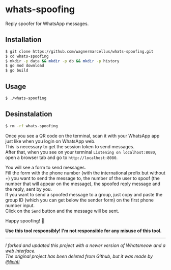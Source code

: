 # whats-spoofing

Reply spoofer for WhatsApp messages.

## Installation

```bash
$ git clone https://github.com/wagnermarcellus/whats-spoofing.git
$ cd whats-spoofing
$ mkdir -p data && mkdir -p db && mkdir -p history
$ go mod download
$ go build
```

## Usage

```bash
$ ./whats-spoofing
```
## Desinstalation

```bash
$ rm -rf whats-spoofing
```

Once you see a QR code on the terminal, scan it with your WhatsApp app just like when you login on WhatsApp web. \
This is necessary to get the session token to send messages. \
After that, when you see on your terminal `Listening on localhost:8080`, open a browser tab and go to `http://localhost:8080`.

You will see a form to send messages. \
Fill the form with the phone number (with the international prefix but without +) you want to send the message to, the number of the user to spoof (the number that will appear on the message), the spoofed reply message and the reply, sent by you. \
If you want to send a spoofed message to a group, just copy and paste the group ID (which you can get below the sender form) on the first phone number input. \
Click on the `Send` button and the message will be sent.

Happy spoofing! 🎉

**Use this tool responsibly! I'm not responsible for any misuse of this tool.**

---

*I forked and updated this project with a newer version of Whatsmeow and a web interface.* \
*The original project has been deleted from Github, but it was made by [@lichti](https://github.com/lichti/)*
